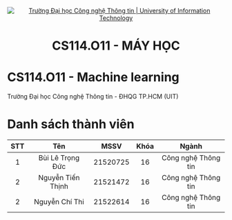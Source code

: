 <p align="center">
  <a href="https://www.uit.edu.vn/" title="Trường Đại học Công nghệ Thông tin" style="border: 5;">
    <img src="https://i.imgur.com/WmMnSRt.png" alt="Trường Đại học Công nghệ Thông tin | University of Information Technology">
  </a>
</p>

<!-- Title -->
<h1 align="center"><b>CS114.O11 - MÁY HỌC</b></h1>

# CS114.O11 - Machine learning
Trường Đại học Công nghệ Thông tin - ĐHQG TP.HCM (UIT)
# Danh sách thành viên

|STT|Tên|MSSV|Khóa|Ngành|
|:---:|:---:|:---:|:---:|:---:|
|1|Bùi Lê Trọng Đức|21520725|16|Công nghệ Thông tin|
|2|Nguyễn Tiến Thịnh|21521472|16|Công nghệ Thông tin|
|2|Nguyễn Chí Thi|21522614|16|Công nghệ Thông tin|
